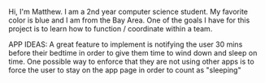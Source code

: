 Hi, I'm Matthew. I am a 2nd year computer science student. My favorite color is blue and I am from the Bay Area. One of the goals I have for this project is to learn how to function / coordinate within a team.

APP IDEAS: 
A great feature to implement is notifying the user 30 mins before their bedtime in order to give them time to wind down and sleep on time. 
One possible way to enforce that they are not using other apps is to force the user to stay on the app page in order to count as "sleeping"

